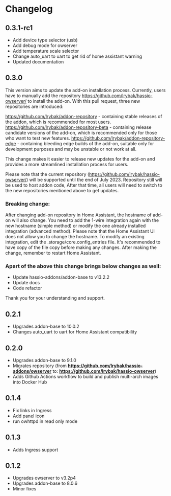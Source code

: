 # Changelog

## 0.3.1-rc1

- Add device type selector (usb)
- Add debug mode for owserver
- Add temperature scale selector
- Change auto_uart to uart to get rid of home assistant warning
- Updated documentation

## 0.3.0

This version aims to update the add-on installation process. Currently, users have to manually add the repository https://github.com/lrybak/hassio-owserver/ to install the add-on.
With this pull request, three new repositories are introduced:

https://github.com/lrybak/addon-repository - containing stable releases of the addon, which is recommended for most users.
https://github.com/lrybak/addon-repository-beta - containing release candidate versions of the add-on, which is recommended only for those who want to test new features.
https://github.com/lrybak/addon-repository-edge - containing bleeding edge builds of the add-on, suitable only for development purposes and may be unstable or not work at all.

This change makes it easier to release new updates for the add-on and provides a more streamlined installation process for users.

Please note that the current repository (https://github.com/lrybak/hassio-owserver/) will be supported until the end of July 2023. 
Repository still will be used to host addon code, 
After that time, all users will need to switch to the new repositories mentioned above to get updates.

### Breaking change:

After changing add-on repository in Home Assistant, the hostname of add-on will also change. You need to add the 1-wire integration again with the new hostname (simple method) or modify the one already installed integration (advanced method). Please note that the Home Assistant UI does not allow you to change the hostname. To modify an existing integration, edit the .storage/core.config_entries file. It's recommended to have copy of the file copy before making any changes. After making the change, remember to restart Home Assistant.

### Apart of the above this change brings below changes as well:

- Update hassio-addons/addon-base to v13.2.2
- Update docs
- Code refactor

Thank you for your understanding and support.

## 0.2.1

- Upgrades addon-base to 10.0.2
- Changes auto_uart to uart for Home Assistant compatibility 

## 0.2.0

- Upgrades addon-base to 9.1.0
- Migrates repository (from **https://github.com/lrybak/hassio-addons/owserver** to: **https://github.com/lrybak/hassio-owserver**)
- Adds Github Actions workflow to build and publish multi-arch images into Docker Hub

## 0.1.4

- Fix links in Ingress
- Add panel icon
- run owhttpd in read only mode

## 0.1.3

- Adds Ingress support

## 0.1.2

- Upgrades owserver to v3.2p4
- Upgrades addon-base to 8.0.6
- Minor fixes
